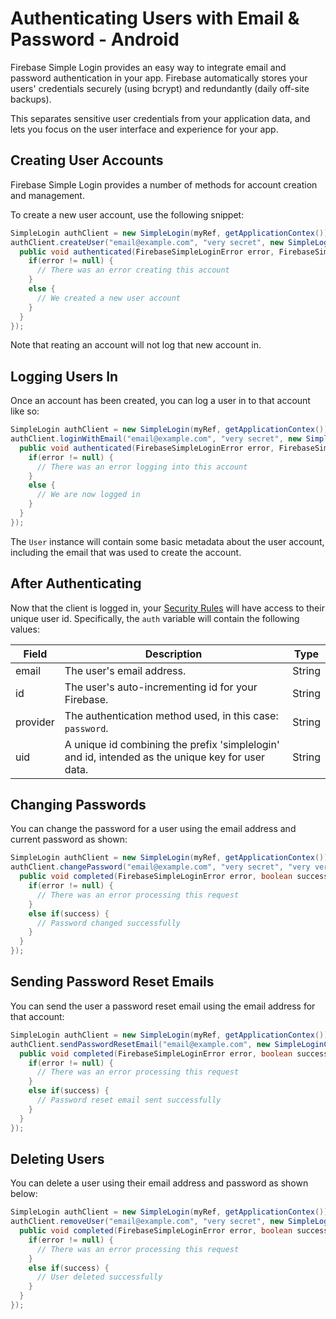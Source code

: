 # Authenticating Users with Email & Password - Android

Firebase Simple Login provides an easy way to integrate email and password authentication in your app. Firebase automatically stores your users' credentials securely (using bcrypt) and redundantly (daily off-site backups).

This separates sensitive user credentials from your application data, and lets you focus on the user interface and experience for your app.


## Creating User Accounts

Firebase Simple Login provides a number of methods for account creation and management.

To create a new user account, use the following snippet:

```java
SimpleLogin authClient = new SimpleLogin(myRef, getApplicationContex());
authClient.createUser("email@example.com", "very secret", new SimpleLoginAuthenticatedHandler() {
  public void authenticated(FirebaseSimpleLoginError error, FirebaseSimpleLoginUser user) {
    if(error != null) {
      // There was an error creating this account
    }
    else {
      // We created a new user account
    }
  }
});
```

Note that reating an account will not log that new account in.


## Logging Users In

Once an account has been created, you can log a user in to that account like so:

```java
SimpleLogin authClient = new SimpleLogin(myRef, getApplicationContex());
authClient.loginWithEmail("email@example.com", "very secret", new SimpleLoginAuthenticatedHandler() {
  public void authenticated(FirebaseSimpleLoginError error, FirebaseSimpleLoginUser user) {
    if(error != null) {
      // There was an error logging into this account
    }
    else {
      // We are now logged in
    }
  }
});
```

The `User` instance will contain some basic metadata about the user account, including the email that was used to create the account.


## After Authenticating

Now that the client is logged in, your [Security Rules](https://www.firebase.com/docs/android/guide/securing-data.html) will have access to their unique user id. Specifically, the `auth` variable will contain the following values:

| Field | Description | Type |
| --- | --- | --- |
| email | The user's email address. | String |
| id | The user's auto-incrementing id for your Firebase. | String |
| provider | The authentication method used, in this case: `password`. | String |
| uid | A unique id combining the prefix 'simplelogin' and id, intended as the unique key for user data. | String |


## Changing Passwords

You can change the password for a user using the email address and current password as shown:

```java
SimpleLogin authClient = new SimpleLogin(myRef, getApplicationContex());
authClient.changePassword("email@example.com", "very secret", "very very secret", new SimpleLoginCompletionHandler() {
  public void completed(FirebaseSimpleLoginError error, boolean success) {
    if(error != null) {
      // There was an error processing this request
    }
    else if(success) {
      // Password changed successfully
    }
  }
});
```


## Sending Password Reset Emails

You can send the user a password reset email using the email address for that account:

```java
SimpleLogin authClient = new SimpleLogin(myRef, getApplicationContex());
authClient.sendPasswordResetEmail("email@example.com", new SimpleLoginCompletionHandler() {
  public void completed(FirebaseSimpleLoginError error, boolean success) {
    if(error != null) {
      // There was an error processing this request
    }
    else if(success) {
      // Password reset email sent successfully
    }
  }
});
```


## Deleting Users

You can delete a user using their email address and password as shown below:

```java
SimpleLogin authClient = new SimpleLogin(myRef, getApplicationContex());
authClient.removeUser("email@example.com", "very secret", new SimpleLoginCompletionHandler() {
  public void completed(FirebaseSimpleLoginError error, boolean success) {
    if(error != null) {
      // There was an error processing this request
    }
    else if(success) {
      // User deleted successfully
    }
  }
});
```

